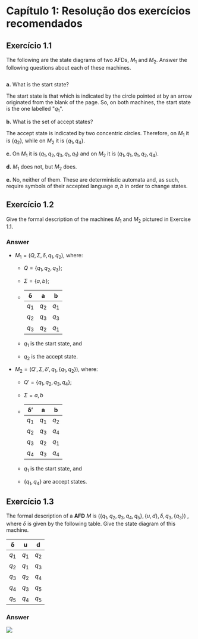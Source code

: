 # Capítulo 1: Resolução dos exercícios recomendados

## Exercício 1.1

The following are the state diagrams of two AFDs, $M_1$ and $M_2$. Answer the following questions about each of these machines.

<img src="file:///home/user/Documents/Drives/USP/Introdução%20a%20Ciência%20da%20Computação/Imagens/2022-03-31-10-41-16-image.png" title="" alt="" data-align="center">

**a.** What is the start state?

The start state is that which is indicated by the circle pointed at by an arrow originated from the blank of the page. So, on both machines, the start state is the one labelled "$q_1$".

**b.** What is the set of accept states?

The accept state is indicated by two concentric circles. Therefore, on $M_1$ it is $\{q_2\}$, while on $M_2$ it is $\{q_1, q_4\}$.

**c.** On $M_1$ it is $(q_1, q_2, q_3, q_1, q_1)$ and on $M_2$ it is $(q_1, q_1, q_1, q_2, q_4)$.

**d.** $M_1$ does not, but $M_2$ does.

**e.** No, neither of them. These are deterministic automata and, as such, require symbols of their accepted language ${a,b}$ in order to change states.

## Exercício 1.2

Give the formal description of the machines $M_1$ and $M_2$ pictured in Exercise 1.1.

### Answer

- $M_1 = (Q, \Sigma,\delta, q_1, q_2)$, where:
  
  - $Q = \{q_1, q_2, q_3\}$;
  
  - $\Sigma = \{a,b\}$;
  
  - | $\bm \delta$ | a     | b     |
    | ------------ |:-----:|:-----:|
    | $q_1$        | $q_2$ | $q_1$ |
    | $q_2$        | $q_3$ | $q_3$ |
    | $q_3$        | $q_2$ | $q_1$ |
  
  - $q_1$ is the start state, and
  
  - $q_2$ is the accept state.

- $M_2 = (Q', \Sigma, \delta ', q_1, \{q_1,q_2\})$, where:
  
  - $Q' = \{q_1, q_2, q_3, q_4\}$;
  
  - $\Sigma = {a, b}$
  
  - | $\bm \delta'$ | **a** | **b** |
    | ------------- |:-----:|:-----:|
    | $q_1$         | $q_1$ | $q_2$ |
    | $q_2$         | $q_3$ | $q_4$ |
    | $q_3$         | $q_2$ | $q_1$ |
    | $q_4$         | $q_3$ | $q_4$ |
  
  - $q_1$ is the start state, and
  
  - $\{q_1, q_4\}$ are accept states.

## Exercício 1.3

The formal description of a **AFD** $M$ is $(\{q_1, q_2, q_3, q_4, q_5\}, \{u, d\}, δ, q_3 , \{q_3\})$ ,
where $δ$ is given by the following table. Give the state diagram of this machine.

| $\bm \delta$ | $\bm u$ | $\bm d$ |
| ------------ |:-------:|:-------:|
| $q_1$        | $q_1$   | $q_2$   |
| $q_2$        | $q_1$   | $q_3$   |
| $q_3$        | $q_2$   | $q_4$   |
| $q_4$        | $q_3$   | $q_5$   |
| $q_5$        | $q_4$   | $q_5$   |

### Answer

![](/home/user/Documents/Drives/USP/Introdução%20a%20Ciência%20da%20Computação/Imagens/2022-03-31-12-02-48-image.png)